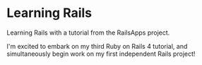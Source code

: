 Learning Rails
==

Learning Rails with a tutorial from the RailsApps project.

I'm excited to embark on my third Ruby on Rails 4 tutorial, 
and simultaneously begin work on my first independent Rails project!
